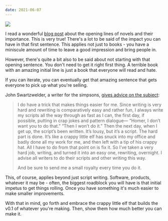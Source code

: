 ```yaml
---
date: 2021-06-07
---
```

![][giphy]

I read a wonderful [blog post][1] about the opening lines
of novels and their importance.  This is very true!  There's a lot
to be said of the impact you can have in that first sentence.
This applies not just to books - you have a miniscule amount
of time to leave a good impression and bring people in.

However, there's quite a bit also to be said about not starting
with that opening sentence.  You don't need to get it right
first thing.  A terrible book with an amazing initial line
is just a book that everyone will read and hate.

If you can iterate, you can eventually get that amazing sentence
that gets everyone to pick up what you're selling.

John Swartzwelder, a writer for the simpsons,
[gives advice on the subject][2]:

> I do have a trick that makes things easier for me. Since writing
> is very hard and rewriting is comparatively easy and rather fun,
> I always write my scripts all the way through as fast as I can,
> the first day, if possible, putting in crap jokes and pattern dialogue—
> “Homer, I don’t want you to do that.” “Then I won’t do it.”
> Then the next day, when I get up, the script’s been written.
> It’s lousy, but it’s a script. The hard part is done. It’s like a
> crappy little elf has snuck into my office and badly done all my
> work for me, and then left with a tip of his crappy hat.
> All I have to do from that point on is fix it. So I’ve taken
> a very hard job, writing, and turned it into an easy one,
> rewriting, overnight. I advise all writers to do their
> scripts and other writing this way.
> 
> And be sure to send me a small royalty every time you do it.

This, of course, applies beyond just script writing.  Software, products,
whatever it may be - often, the biggest roadblock you will have is
that initial impetus to get things rolling.  Once you have something
it's much easier to make smaller improvements.

With that in mind, go forth and embrace the crappy little elf that
builds the v0.1 of whatever you're making.  Then, show them
how much better you can make it.

[giphy]: https://media.giphy.com/media/DPH2d2WQsvTVEDVa2p/giphy.gif

[1]: https://granta.com/notes-on-craft-jonathan-lee/
[2]: https://www.newyorker.com/culture/the-new-yorker-interview/john-swartzwelder-sage-of-the-simpsons
